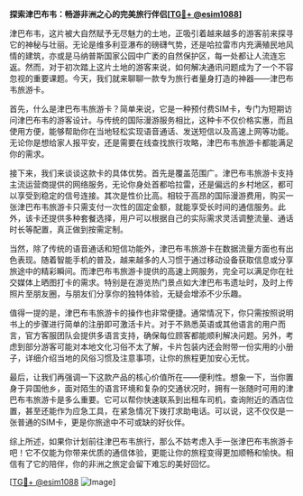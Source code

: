 **探索津巴布韦：畅游非洲之心的完美旅行伴侣[[TG💪+ @esim1088](https://t.me/s/esim1088)]**

津巴布韦，这片被大自然赋予无尽魅力的土地，正吸引着越来越多的游客前来探寻它的神秘与壮丽。无论是维多利亚瀑布的磅礴气势，还是哈拉雷市内充满殖民地风情的建筑，亦或是马纳普斯国家公园中广袤的自然保护区，每一处都让人流连忘返。然而，对于初次踏上这片土地的游客来说，如何解决通讯问题成为了一个不容忽视的重要课题。今天，我们就来聊聊一款专为旅行者量身打造的神器——津巴布韦旅游卡。

首先，什么是津巴布韦旅游卡？简单来说，它是一种预付费SIM卡，专门为短期访问津巴布韦的游客设计。与传统的国际漫游服务相比，这种卡不仅价格实惠，而且使用方便，能够帮助你在当地轻松实现语音通话、发送短信以及高速上网等功能。无论你是想给家人报平安，还是需要在线查找旅行攻略，津巴布韦旅游卡都能满足你的需求。

接下来，我们来谈谈这款卡的具体优势。首先是覆盖范围广。津巴布韦旅游卡支持主流运营商提供的网络服务，无论你身处首都哈拉雷，还是偏远的乡村地区，都可以享受到稳定的信号连接。其次是性价比高。相较于高昂的国际漫游费用，购买一张津巴布韦旅游卡只需支付一次性的固定金额，就能享受长时间的通信服务。此外，该卡还提供多种套餐选择，用户可以根据自己的实际需求灵活调整流量、通话时长等配置，真正做到按需定制。

当然，除了传统的语音通话和短信功能外，津巴布韦旅游卡在数据流量方面也有出色表现。随着智能手机的普及，越来越多的人习惯于通过移动设备获取信息或分享旅途中的精彩瞬间。而津巴布韦旅游卡提供的高速上网服务，完全可以满足你在社交媒体上晒图打卡的需求。特别是在游览热门景点如大津巴布韦遗址时，及时上传照片至朋友圈，与朋友们分享你的独特体验，无疑会增添不少乐趣。

值得一提的是，津巴布韦旅游卡的操作也非常便捷。通常情况下，你只需按照说明书上的步骤进行简单的注册即可激活卡片。对于不熟悉英语或其他语言的用户而言，官方客服团队会提供多语言支持，确保每位顾客都能顺利解决问题。另外，考虑到部分游客可能对本地文化习俗不太了解，卡片包装内还会附带一份实用的小册子，详细介绍当地的风俗习惯及注意事项，让你的旅程更加安心无忧。

最后，让我们再强调一下这款产品的核心价值所在——便利性。想象一下，当你置身于异国他乡，面对陌生的语言环境和复杂的交通状况时，拥有一张随时可用的津巴布韦旅游卡是多么重要。它可以帮你快速联系到出租车司机，查询附近的酒店位置，甚至还能作为应急工具，在紧急情况下拨打求助电话。可以说，这不仅仅是一张普通的SIM卡，更是你旅途中不可或缺的好伙伴。

综上所述，如果你计划前往津巴布韦旅行，那么不妨考虑入手一张津巴布韦旅游卡吧！它不仅能为你带来优质的通信体验，更能让你的旅程变得更加顺畅和愉快。相信有了它的陪伴，你的非洲之旅定会留下难忘的美好回忆。

[[TG💪+ @esim1088](https://t.me/s/esim1088) ![Image](https://i.postimg.cc/4NQfJmqS/Snipaste-2025-05-13-00-14-12.png)]